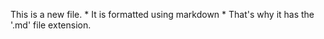 This is a new file. * It is formatted using markdown *  That's why it has the '.md' file extension.
